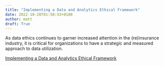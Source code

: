 ```yaml
---
title: "Implementing a Data and Analytics Ethical Framework"
date: 2022-10-28T01:50:53+0100
author: matt
draft: True
---
```

As data ethics continues to garner increased attention in the (re)insurance industry, it is critical for organizations to have a strategic and measured approach to data utilization. 
 

[ Implementing a Data and Analytics Ethical Framework ]( https://www.rgare.com/knowledge-center/media/videos/implementing-a-data-and-analytics-ethical-framework )
